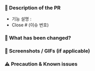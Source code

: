 ### 📄 Description of the PR

- 기능 설명 :
- Close # (이슈 번호)

### 🔧 What has been changed?

<!-- 이번 PR에서의 변경점 (- 코드 변경, 기능 추가, 버그 수정 등.)-->

### 📸 Screenshots / GIFs (if applicable)

<!-- 가능하다면 스크린샷이나 GIF를 첨부해주세요 -->

### ⚠️ Precaution & Known issues

<!-- 리뷰할 때 고려해야 할 부분, 수정이 필요한 부분, 아직 해결되지 않는 문제, 개선해야 할 사항 -->
